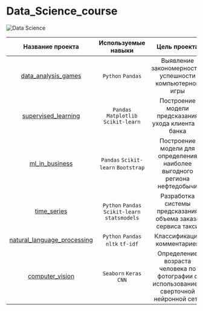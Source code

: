 # Data_Science_course

![Data Science](https://www.analyticsinsight.net/wp-content/uploads/2021/08/7-Benefits-of-Data-Science.jpg)

|      Название проекта      |      Используемые навыки    |  Цель проекта                |
| :--------------------:      | :---------------------:      |:---------------------------:|
| [data_analysis_games](https://github.com/natzhl/data_analysis_games) | `Python` `Pandas`  | Выявление закономерностей успешности компьютерной игры  |
| [supervised_learning](https://github.com/natzhl/supervised_learning) | `Pandas` `Matplotlib` `Scikit-learn`| Построение модели предсказания ухода клиента из банка |
| [ml_in_business](https://github.com/natzhl/ml_in_business) | `Pandas` `Scikit-learn` `Bootstrap` |Построение модели для определения наиболее выгодного региона нефтедобычи|
|[time_series](https://github.com/natzhl/time_series)     | `Python` `Pandas` `Scikit-learn` `statsmodels` |Разработка системы предсказания объема заказа сервиса такси|
|[natural_language_processing](https://github.com/natzhl/natural_language_processing)| `Python` `Pandas` `nltk` `tf-idf` | Классификация комментариев |
|[computer_vision](https://github.com/natzhl/computer_vision)| `Seaborn` `Keras` `CNN` | Определение возраста человека по фотографии с использованием сверточной нейронной сети |
